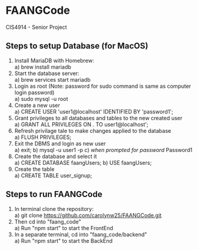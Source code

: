 # FAANGCode
CIS4914 - Senior Project

## Steps to setup Database (for MacOS)
1. Install MariaDB with Homebrew:<br/>
   a) brew install mariadb
2. Start the database server:<br/>
   a) brew services start mariadb
3. Login as root (Note: password for sudo command is same as computer login password)<br/>
   a) sudo mysql -u root
4. Create a new user<br/>
   a) CREATE USER 'user1@localhost' IDENTIFIED BY 'password1';
5. Grant privileges to all databases and tables to the new created user<br/>
   a) GRANT ALL PRIVILEGES ON *.* TO user1@localhost';
6. Refresh privilage tale to make changes applied to the database<br/>
   a) FLUSH PRIVILEGES;
7. Exit the DBMS and login as new user<br/>
   a) exit;
   b) mysql -u user1 -p
   c) *when prompted for password* Password1
8. Create the database and select it<br/>
   a) CREATE DATABASE faangUsers;
   b) USE faangUsers;
9. Create the table<br/>
    a) CREATE TABLE user_signup;
## Steps to run FAANGCode
1. In terminal clone the repository:<br/>
   a) git clone https://github.com/carolynw25/FAANGCode.git
2. Then cd into "faang_code"<br/>
   a) Run "npm start" to start the FrontEnd
3. In a separate terminal, cd into "faang_code/backend"<br/>
   a) Run "npm start" to start the BackEnd
